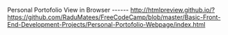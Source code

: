 Personal Portofolio
View in Browser ------ http://htmlpreview.github.io/?https://github.com/RaduMatees/FreeCodeCamp/blob/master/Basic-Front-End-Development-Projects/Personal-Portofolio-Webpage/index.html

